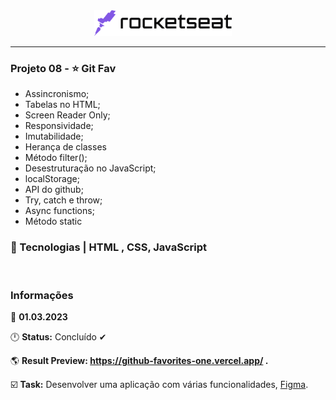 
<div align="center">
<img width="220px" src="https://raw.githubusercontent.com/Rocketseat/awesome/master/assets/logo_rocketseat.png" alt="">&nbsp;&nbsp;&nbsp;
<img width="150px" src="https://www.rocketseat.com.br/_next/image?url=%2Fassets%2Flogos%2Fexplorer.svg&w=256&q=75"  alt="">
</div>

---
### Projeto 08 - ⭐ Git Fav
- Assincronismo;  
- Tabelas no HTML;  
- Screen Reader Only; 
- Responsividade; 
- Imutabilidade; 
- Herança de classes 
- Método filter();  
- Desestruturação no JavaScript;  
- localStorage;  
- API do github;  
- Try, catch e throw;
- Async functions;  
- Método static

<h3>
🧪 Tecnologias |  HTML , CSS, JavaScript 
</h3> 

</p>
<img  src="https://i.imgur.com/TrRnX6v.png"  alt="">

### Informações
📅 **01.03.2023**

🕛 **Status:** Concluído ✔

🌎 **Result Preview: https://github-favorites-one.vercel.app/ .**

☑️ **Task:** Desenvolver uma aplicação com várias funcionalidades, [Figma](https://www.figma.com/file/iCey0u5VLRrX55A4MjuilI/%5BDesafios-Explorer%5D-GitFav-(Copy)-(Copy)?node-id=104%3A48).
